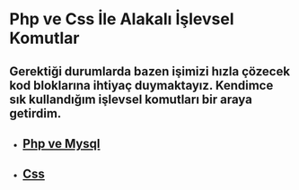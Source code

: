# Php ve Css İle Alakalı İşlevsel Komutlar
Gerektiği durumlarda bazen işimizi hızla çözecek kod bloklarına ihtiyaç duymaktayız. Kendimce sık kullandığım işlevsel komutları bir araya getirdim.
---
* ## [Php ve Mysql](php/islevsel_kodlar.md)
* ## [Css](css/islevsel_kodlar.md)